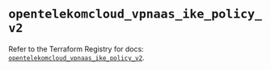 # `opentelekomcloud_vpnaas_ike_policy_v2`

Refer to the Terraform Registry for docs: [`opentelekomcloud_vpnaas_ike_policy_v2`](https://registry.terraform.io/providers/opentelekomcloud/opentelekomcloud/1.36.12/docs/resources/vpnaas_ike_policy_v2).
